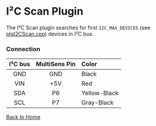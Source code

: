 # I²C Scan Plugin

The I²C Scan plugin searches for first `I2C_MAX_DEVICES` (see [plgI2CScan.cpp](/plgI2CScan.cpp)) 
devices in I²C bus. 

### Connection
|I²C bus|MultiSens Pin|Color|
|:---:|:---:|:---|
|GND|GND|Black|
|VIN|+5V|Red|
|SDA|P6|Yellow-Black|
|SCL|P7|Gray-Black|



[Back to Home](/#supported-devices)

